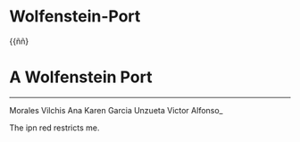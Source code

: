 Wolfenstein-Port
================
{{ññ}

A Wolfenstein Port
=======
_________________

Morales Vilchis Ana Karen
Garcia Unzueta Victor Alfonso_

The ipn red restricts me.
